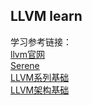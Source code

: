## LLVM learn
学习参考链接：  
[llvm官网](https://llvm.org/)  
[Serene](https://devheroes.codes/Serene/Serene)  
[LLVM系列基础](https://blog.csdn.net/Zhanglin_Wu/article/details/125230696)  
[LLVM架构基础](https://www.kancloud.cn/digest/xf-llvm/162258)  
